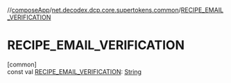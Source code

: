 //[composeApp](../../index.md)/[net.decodex.dcp.core.supertokens.common](index.md)/[RECIPE_EMAIL_VERIFICATION](-r-e-c-i-p-e_-e-m-a-i-l_-v-e-r-i-f-i-c-a-t-i-o-n.md)

# RECIPE_EMAIL_VERIFICATION

[common]\
const val [RECIPE_EMAIL_VERIFICATION](-r-e-c-i-p-e_-e-m-a-i-l_-v-e-r-i-f-i-c-a-t-i-o-n.md): [String](https://kotlinlang.org/api/latest/jvm/stdlib/kotlin/-string/index.html)
